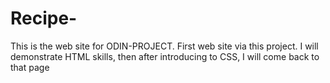 # Recipe-
This is the web site for ODIN-PROJECT.
First web site via this project.
I will demonstrate HTML skills, then after introducing to CSS, I will come back to that page

